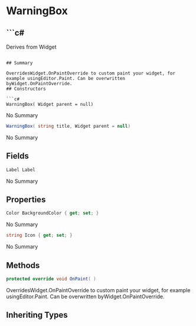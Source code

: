# WarningBox

## ```c#
Derives from Widget
```

## Summary

OverridesWidget.OnPaintOverride to custom paint your widget, for example usingEditor.Paint. Can be overwritten byWidget.OnPaintOverride.
## Constructors

```c#
WarningBox( Widget parent = null) 
```
No Summary
```c#
WarningBox( string title, Widget parent = null) 
```
No Summary
## Fields

```c#
Label Label
```
No Summary
## Properties

```c#
Color BackgroundColor { get; set; } 
```
No Summary
```c#
string Icon { get; set; } 
```
No Summary
## Methods

```c#
protected override void OnPaint( ) 
```
OverridesWidget.OnPaintOverride to custom paint your widget, for example usingEditor.Paint. Can be overwritten byWidget.OnPaintOverride.
## Inheriting Types

